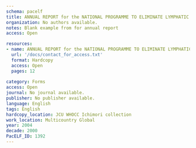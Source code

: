 ```yaml
---
schema: pacelf
title: ANNUAL REPORT for the NATIONAL PROGRAMME TO ELIMINATE LYMPHATIC FILARIASIS
organization: No authors available.
notes: Blank example from for annual report
access: Open

resources:
- name: ANNUAL REPORT for the NATIONAL PROGRAMME TO ELIMINATE LYMPHATIC FILARIASIS
  url: '/docs/contact_for_access.txt'
  format: Hardcopy
  access: Open
  pages: 12
 
category: Forms
access: Open
journal: No journal available.
publisher: No publisher available. 
language: English 
tags: English 
hardcopy_location: JCU WHOCC Ichimori collection
work_location: Multicountry Global
year: 2004
decade: 2000
PacELF_ID: 1392
---
```


